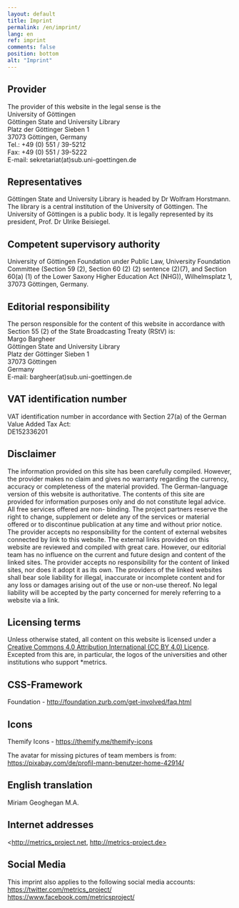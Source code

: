 ```yaml
---
layout: default
title: Imprint
permalink: /en/imprint/
lang: en
ref: imprint
comments: false
position: bottom
alt: "Imprint"
---
```

<!-- Start editing content here -->

## Provider

The provider of this website in the legal sense is the  
University of Göttingen  
Göttingen State and University Library  
Platz der Göttinger Sieben 1  
37073 Göttingen, Germany  
Tel.: +49 (0) 551 / 39-5212  
Fax: +49 (0) 551 / 39-5222  
E-mail: sekretariat(at)sub.uni-goettingen.de  

## Representatives  

Göttingen State and University Library is headed by Dr Wolfram Horstmann. The library is a central institution of the University of Göttingen. The University of Göttingen is a public body. It is legally represented by its president, Prof. Dr Ulrike Beisiegel.  

## Competent supervisory authority  

University of Göttingen Foundation under Public Law, University Foundation Committee (Section 59 (2), Section 60 (2) (2) sentence (2)(7), and Section 60(a) (1) of the Lower Saxony Higher Education Act (NHG)), Wilhelmsplatz 1, 37073 Göttingen, Germany.  

## Editorial responsibility  

The person responsible for the content of this website in accordance with Section 55 (2) of the State Broadcasting Treaty (RStV) is:  
Margo Bargheer  
Göttingen State and University Library  
Platz der Göttinger Sieben 1  
37073 Göttingen  
Germany  
E-mail: bargheer(at)sub.uni-goettingen.de  

## VAT identification number  

VAT identification number in accordance with Section 27(a) of the German Value Added Tax Act:  
DE152336201  

## Disclaimer

The information provided on this site has been carefully compiled. However, the provider makes no claim and gives no warranty regarding the currency, accuracy or completeness of the material provided. The German-language version of this website is authoritative. The contents of this site are provided for information purposes only and do not constitute legal advice. All free services offered are non- binding. The project partners reserve the right to change, supplement or delete any of the services or material offered or to discontinue publication at any time and without prior notice. The provider accepts no responsibility for the content of external websites connected by link to this website. The external links provided on this website are reviewed and compiled with great care. However, our editorial team has no influence on the current and future design and content of the linked sites. The provider accepts no responsibility for the content of linked sites, nor does it adopt it as its own. The providers of the linked websites shall bear sole liability for illegal, inaccurate or incomplete content and for any loss or damages arising out of the use or non-use thereof. No legal liability will be accepted by the party concerned for merely referring to a website via a link.  

## Licensing terms  

Unless otherwise stated, all content on this website is licensed under a [Creative Commons 4.0 Attribution International (CC BY 4.0) Licence](https://creativecommons.org/licenses/by/4.0/).  
Excepted from this are, in particular, the logos of the universities and other institutions who support \*metrics.  

## CSS-Framework  

Foundation - <http://foundation.zurb.com/get-involved/faq.html>    

## Icons  

Themify Icons - <https://themify.me/themify-icons>  

The avatar for missing pictures of team members is from: <https://pixabay.com/de/profil-mann-benutzer-home-42914/>  

## English translation  

Miriam Geoghegan M.A.  

## Internet addresses

<http://metrics_project.net, http://metrics-project.de>

## Social Media

This imprint also applies to the following social media accounts:
<https://twitter.com/metrics_project/>
<https://www.facebook.com/metricsproject/>

<!-- Stop editing content here -->
<!-- Start editing content here -->
